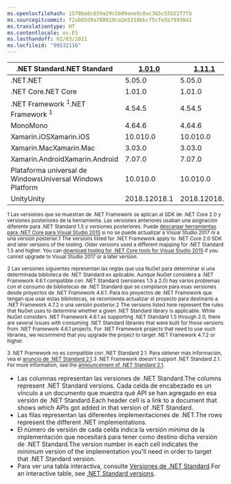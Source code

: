 ```yaml
---
ms.openlocfilehash: 15786e6c659a29c5089eee9c8ac365c55b22f7fb
ms.sourcegitcommit: f2ab02d9a780819ca2e5310bbcf5cfe5b7993041
ms.translationtype: HT
ms.contentlocale: es-ES
ms.lasthandoff: 02/03/2021
ms.locfileid: "99532116"
---
```

| <span data-ttu-id="ae454-101">.NET Standard</span><span class="sxs-lookup"><span data-stu-id="ae454-101">.NET Standard</span></span>              | <span data-ttu-id="ae454-102">[1.0]</span><span class="sxs-lookup"><span data-stu-id="ae454-102">[1.0]</span></span>  | <span data-ttu-id="ae454-103">[1.1]</span><span class="sxs-lookup"><span data-stu-id="ae454-103">[1.1]</span></span>  | <span data-ttu-id="ae454-104">[1.2]</span><span class="sxs-lookup"><span data-stu-id="ae454-104">[1.2]</span></span> | <span data-ttu-id="ae454-105">[1.3]</span><span class="sxs-lookup"><span data-stu-id="ae454-105">[1.3]</span></span> | <span data-ttu-id="ae454-106">[1.4]</span><span class="sxs-lookup"><span data-stu-id="ae454-106">[1.4]</span></span> | <span data-ttu-id="ae454-107">[1.5]</span><span class="sxs-lookup"><span data-stu-id="ae454-107">[1.5]</span></span>              | <span data-ttu-id="ae454-108">[1.6]</span><span class="sxs-lookup"><span data-stu-id="ae454-108">[1.6]</span></span>              | <span data-ttu-id="ae454-109">[2.0]</span><span class="sxs-lookup"><span data-stu-id="ae454-109">[2.0]</span></span>               | <span data-ttu-id="ae454-110">[2.1]</span><span class="sxs-lookup"><span data-stu-id="ae454-110">[2.1]</span></span> |
|----------------------------|--------|--------|-------|-------|-------|--------------------|--------------------|---------------------|---------------------
| <span data-ttu-id="ae454-111">.NET</span><span class="sxs-lookup"><span data-stu-id="ae454-111">.NET</span></span>                       | <span data-ttu-id="ae454-112">5.0</span><span class="sxs-lookup"><span data-stu-id="ae454-112">5.0</span></span>    | <span data-ttu-id="ae454-113">5.0</span><span class="sxs-lookup"><span data-stu-id="ae454-113">5.0</span></span>    | <span data-ttu-id="ae454-114">5.0</span><span class="sxs-lookup"><span data-stu-id="ae454-114">5.0</span></span>   | <span data-ttu-id="ae454-115">5.0</span><span class="sxs-lookup"><span data-stu-id="ae454-115">5.0</span></span>   | <span data-ttu-id="ae454-116">5.0</span><span class="sxs-lookup"><span data-stu-id="ae454-116">5.0</span></span>   | <span data-ttu-id="ae454-117">5.0</span><span class="sxs-lookup"><span data-stu-id="ae454-117">5.0</span></span>                | <span data-ttu-id="ae454-118">5.0</span><span class="sxs-lookup"><span data-stu-id="ae454-118">5.0</span></span>                | <span data-ttu-id="ae454-119">5.0</span><span class="sxs-lookup"><span data-stu-id="ae454-119">5.0</span></span>                 | <span data-ttu-id="ae454-120">5.0</span><span class="sxs-lookup"><span data-stu-id="ae454-120">5.0</span></span> |
| <span data-ttu-id="ae454-121">.NET Core</span><span class="sxs-lookup"><span data-stu-id="ae454-121">.NET Core</span></span>                  | <span data-ttu-id="ae454-122">1.0</span><span class="sxs-lookup"><span data-stu-id="ae454-122">1.0</span></span>    | <span data-ttu-id="ae454-123">1.0</span><span class="sxs-lookup"><span data-stu-id="ae454-123">1.0</span></span>    | <span data-ttu-id="ae454-124">1.0</span><span class="sxs-lookup"><span data-stu-id="ae454-124">1.0</span></span>   | <span data-ttu-id="ae454-125">1.0</span><span class="sxs-lookup"><span data-stu-id="ae454-125">1.0</span></span>   | <span data-ttu-id="ae454-126">1.0</span><span class="sxs-lookup"><span data-stu-id="ae454-126">1.0</span></span>   | <span data-ttu-id="ae454-127">1.0</span><span class="sxs-lookup"><span data-stu-id="ae454-127">1.0</span></span>                | <span data-ttu-id="ae454-128">1.0</span><span class="sxs-lookup"><span data-stu-id="ae454-128">1.0</span></span>                | <span data-ttu-id="ae454-129">2.0</span><span class="sxs-lookup"><span data-stu-id="ae454-129">2.0</span></span>                 | <span data-ttu-id="ae454-130">3.0</span><span class="sxs-lookup"><span data-stu-id="ae454-130">3.0</span></span> |
| <span data-ttu-id="ae454-131">.NET Framework <sup>1</sup></span><span class="sxs-lookup"><span data-stu-id="ae454-131">.NET Framework <sup>1</sup></span></span>| <span data-ttu-id="ae454-132">4.5</span><span class="sxs-lookup"><span data-stu-id="ae454-132">4.5</span></span>    | <span data-ttu-id="ae454-133">4.5</span><span class="sxs-lookup"><span data-stu-id="ae454-133">4.5</span></span>    | <span data-ttu-id="ae454-134">4.5.1</span><span class="sxs-lookup"><span data-stu-id="ae454-134">4.5.1</span></span> | <span data-ttu-id="ae454-135">4.6</span><span class="sxs-lookup"><span data-stu-id="ae454-135">4.6</span></span>   | <span data-ttu-id="ae454-136">4.6.1</span><span class="sxs-lookup"><span data-stu-id="ae454-136">4.6.1</span></span> | <span data-ttu-id="ae454-137">4.6.1 <sup>2</sup></span><span class="sxs-lookup"><span data-stu-id="ae454-137">4.6.1 <sup>2</sup></span></span> | <span data-ttu-id="ae454-138">4.6.1 <sup>2</sup></span><span class="sxs-lookup"><span data-stu-id="ae454-138">4.6.1 <sup>2</sup></span></span> | <span data-ttu-id="ae454-139">4.6.1 <sup>2</sup></span><span class="sxs-lookup"><span data-stu-id="ae454-139">4.6.1 <sup>2</sup></span></span>  | <span data-ttu-id="ae454-140">N/A<sup>3</sup></span><span class="sxs-lookup"><span data-stu-id="ae454-140">N/A<sup>3</sup></span></span> |
| <span data-ttu-id="ae454-141">Mono</span><span class="sxs-lookup"><span data-stu-id="ae454-141">Mono</span></span>                       | <span data-ttu-id="ae454-142">4.6</span><span class="sxs-lookup"><span data-stu-id="ae454-142">4.6</span></span>    | <span data-ttu-id="ae454-143">4.6</span><span class="sxs-lookup"><span data-stu-id="ae454-143">4.6</span></span>    | <span data-ttu-id="ae454-144">4.6</span><span class="sxs-lookup"><span data-stu-id="ae454-144">4.6</span></span>   | <span data-ttu-id="ae454-145">4.6</span><span class="sxs-lookup"><span data-stu-id="ae454-145">4.6</span></span>   | <span data-ttu-id="ae454-146">4.6</span><span class="sxs-lookup"><span data-stu-id="ae454-146">4.6</span></span>   | <span data-ttu-id="ae454-147">4.6</span><span class="sxs-lookup"><span data-stu-id="ae454-147">4.6</span></span>                | <span data-ttu-id="ae454-148">4.6</span><span class="sxs-lookup"><span data-stu-id="ae454-148">4.6</span></span>                | <span data-ttu-id="ae454-149">5.4</span><span class="sxs-lookup"><span data-stu-id="ae454-149">5.4</span></span>                 | <span data-ttu-id="ae454-150">6.4</span><span class="sxs-lookup"><span data-stu-id="ae454-150">6.4</span></span> |
| <span data-ttu-id="ae454-151">Xamarin.iOS</span><span class="sxs-lookup"><span data-stu-id="ae454-151">Xamarin.iOS</span></span>                | <span data-ttu-id="ae454-152">10.0</span><span class="sxs-lookup"><span data-stu-id="ae454-152">10.0</span></span>   | <span data-ttu-id="ae454-153">10.0</span><span class="sxs-lookup"><span data-stu-id="ae454-153">10.0</span></span>   | <span data-ttu-id="ae454-154">10.0</span><span class="sxs-lookup"><span data-stu-id="ae454-154">10.0</span></span>  | <span data-ttu-id="ae454-155">10.0</span><span class="sxs-lookup"><span data-stu-id="ae454-155">10.0</span></span>  | <span data-ttu-id="ae454-156">10.0</span><span class="sxs-lookup"><span data-stu-id="ae454-156">10.0</span></span>  | <span data-ttu-id="ae454-157">10.0</span><span class="sxs-lookup"><span data-stu-id="ae454-157">10.0</span></span>               | <span data-ttu-id="ae454-158">10.0</span><span class="sxs-lookup"><span data-stu-id="ae454-158">10.0</span></span>               | <span data-ttu-id="ae454-159">10.14</span><span class="sxs-lookup"><span data-stu-id="ae454-159">10.14</span></span>               | <span data-ttu-id="ae454-160">12.16</span><span class="sxs-lookup"><span data-stu-id="ae454-160">12.16</span></span> |
| <span data-ttu-id="ae454-161">Xamarin.Mac</span><span class="sxs-lookup"><span data-stu-id="ae454-161">Xamarin.Mac</span></span>                | <span data-ttu-id="ae454-162">3.0</span><span class="sxs-lookup"><span data-stu-id="ae454-162">3.0</span></span>    | <span data-ttu-id="ae454-163">3.0</span><span class="sxs-lookup"><span data-stu-id="ae454-163">3.0</span></span>    | <span data-ttu-id="ae454-164">3.0</span><span class="sxs-lookup"><span data-stu-id="ae454-164">3.0</span></span>   | <span data-ttu-id="ae454-165">3.0</span><span class="sxs-lookup"><span data-stu-id="ae454-165">3.0</span></span>   | <span data-ttu-id="ae454-166">3.0</span><span class="sxs-lookup"><span data-stu-id="ae454-166">3.0</span></span>   | <span data-ttu-id="ae454-167">3.0</span><span class="sxs-lookup"><span data-stu-id="ae454-167">3.0</span></span>                | <span data-ttu-id="ae454-168">3.0</span><span class="sxs-lookup"><span data-stu-id="ae454-168">3.0</span></span>                | <span data-ttu-id="ae454-169">3.8</span><span class="sxs-lookup"><span data-stu-id="ae454-169">3.8</span></span>                 | <span data-ttu-id="ae454-170">5.16</span><span class="sxs-lookup"><span data-stu-id="ae454-170">5.16</span></span> |
| <span data-ttu-id="ae454-171">Xamarin.Android</span><span class="sxs-lookup"><span data-stu-id="ae454-171">Xamarin.Android</span></span>            | <span data-ttu-id="ae454-172">7.0</span><span class="sxs-lookup"><span data-stu-id="ae454-172">7.0</span></span>    | <span data-ttu-id="ae454-173">7.0</span><span class="sxs-lookup"><span data-stu-id="ae454-173">7.0</span></span>    | <span data-ttu-id="ae454-174">7.0</span><span class="sxs-lookup"><span data-stu-id="ae454-174">7.0</span></span>   | <span data-ttu-id="ae454-175">7.0</span><span class="sxs-lookup"><span data-stu-id="ae454-175">7.0</span></span>   | <span data-ttu-id="ae454-176">7.0</span><span class="sxs-lookup"><span data-stu-id="ae454-176">7.0</span></span>   | <span data-ttu-id="ae454-177">7.0</span><span class="sxs-lookup"><span data-stu-id="ae454-177">7.0</span></span>                | <span data-ttu-id="ae454-178">7.0</span><span class="sxs-lookup"><span data-stu-id="ae454-178">7.0</span></span>                | <span data-ttu-id="ae454-179">8.0</span><span class="sxs-lookup"><span data-stu-id="ae454-179">8.0</span></span>                 | <span data-ttu-id="ae454-180">10.0</span><span class="sxs-lookup"><span data-stu-id="ae454-180">10.0</span></span> |
| <span data-ttu-id="ae454-181">Plataforma universal de Windows</span><span class="sxs-lookup"><span data-stu-id="ae454-181">Universal Windows Platform</span></span> | <span data-ttu-id="ae454-182">10.0</span><span class="sxs-lookup"><span data-stu-id="ae454-182">10.0</span></span>   | <span data-ttu-id="ae454-183">10.0</span><span class="sxs-lookup"><span data-stu-id="ae454-183">10.0</span></span>   | <span data-ttu-id="ae454-184">10.0</span><span class="sxs-lookup"><span data-stu-id="ae454-184">10.0</span></span>  | <span data-ttu-id="ae454-185">10.0</span><span class="sxs-lookup"><span data-stu-id="ae454-185">10.0</span></span>  | <span data-ttu-id="ae454-186">10.0</span><span class="sxs-lookup"><span data-stu-id="ae454-186">10.0</span></span>  | <span data-ttu-id="ae454-187">10.0.16299</span><span class="sxs-lookup"><span data-stu-id="ae454-187">10.0.16299</span></span>         | <span data-ttu-id="ae454-188">10.0.16299</span><span class="sxs-lookup"><span data-stu-id="ae454-188">10.0.16299</span></span>         | <span data-ttu-id="ae454-189">10.0.16299</span><span class="sxs-lookup"><span data-stu-id="ae454-189">10.0.16299</span></span>          | <span data-ttu-id="ae454-190">TBD</span><span class="sxs-lookup"><span data-stu-id="ae454-190">TBD</span></span> |
| <span data-ttu-id="ae454-191">Unity</span><span class="sxs-lookup"><span data-stu-id="ae454-191">Unity</span></span>                      | <span data-ttu-id="ae454-192">2018.1</span><span class="sxs-lookup"><span data-stu-id="ae454-192">2018.1</span></span> | <span data-ttu-id="ae454-193">2018.1</span><span class="sxs-lookup"><span data-stu-id="ae454-193">2018.1</span></span> | <span data-ttu-id="ae454-194">2018.1</span><span class="sxs-lookup"><span data-stu-id="ae454-194">2018.1</span></span>| <span data-ttu-id="ae454-195">2018.1</span><span class="sxs-lookup"><span data-stu-id="ae454-195">2018.1</span></span>| <span data-ttu-id="ae454-196">2018.1</span><span class="sxs-lookup"><span data-stu-id="ae454-196">2018.1</span></span>| <span data-ttu-id="ae454-197">2018.1</span><span class="sxs-lookup"><span data-stu-id="ae454-197">2018.1</span></span>             |  <span data-ttu-id="ae454-198">2018.1</span><span class="sxs-lookup"><span data-stu-id="ae454-198">2018.1</span></span>            | <span data-ttu-id="ae454-199">2018.1</span><span class="sxs-lookup"><span data-stu-id="ae454-199">2018.1</span></span>              | <span data-ttu-id="ae454-200">TBD</span><span class="sxs-lookup"><span data-stu-id="ae454-200">TBD</span></span> |

<span data-ttu-id="ae454-201"><sup>1 Las versiones que se muestran de .NET Framework se aplican al SDK de .NET Core 2.0 y versiones posteriores de la herramienta. Las versiones anteriores usaban una asignación diferente para .NET Standard 1.5 y versiones posteriores. Puede [descargar herramientas para .NET Core para Visual Studio 2015](https://github.com/dotnet/core/blob/master/release-notes/download-archive.md) si no se puede actualizar a Visual Studio 2017 ni a una versión posterior.</sup></span><span class="sxs-lookup"><span data-stu-id="ae454-201"><sup>1 The versions listed for .NET Framework apply to .NET Core 2.0 SDK and later versions of the tooling. Older versions used a different mapping for .NET Standard 1.5 and higher. You can [download tooling for .NET Core tools for Visual Studio 2015](https://github.com/dotnet/core/blob/master/release-notes/download-archive.md) if you cannot upgrade to Visual Studio 2017 or a later version.</sup></span></span>

<span data-ttu-id="ae454-202"><sup>2 Las versiones siguientes representan las reglas que usa NuGet para determinar si una determinada biblioteca de .NET Standard es aplicable. Aunque NuGet considera a .NET Framework 4.6.1 compatible con .NET Standard (versiones 1.5 a 2.0) hay varios problemas con el consumo de bibliotecas de .NET Standard que se compilaron para esas versiones desde proyectos de .NET Framework 4.6.1. Para los proyectos de .NET Framework que tengan que usar estas bibliotecas, se recomienda actualizar el proyecto para destinarlo a .NET Framework 4.7.2 o una versión posterior.</sup></span><span class="sxs-lookup"><span data-stu-id="ae454-202"><sup>2 The versions listed here represent the rules that NuGet uses to determine whether a given .NET Standard library is applicable. While NuGet considers .NET Framework 4.6.1 as supporting .NET Standard 1.5 through 2.0, there are several issues with consuming .NET Standard libraries that were built for those versions from .NET Framework 4.6.1 projects. For .NET Framework projects that need to use such libraries, we recommend that you upgrade the project to target .NET Framework 4.7.2 or higher.</sup></span></span>

<span data-ttu-id="ae454-203"><sup>3 .NET Framework no es compatible con .NET Standard 2.1. Para obtener más información, vea el [anuncio de .NET Standard 2.1](https://devblogs.microsoft.com/dotnet/announcing-net-standard-2-1/).</sup></span><span class="sxs-lookup"><span data-stu-id="ae454-203"><sup>3 .NET Framework doesn't support .NET Standard 2.1. For more information, see the [announcement of .NET Standard 2.1](https://devblogs.microsoft.com/dotnet/announcing-net-standard-2-1/).</sup></span></span>

- <span data-ttu-id="ae454-204">Las columnas representan las versiones de .NET Standard.</span><span class="sxs-lookup"><span data-stu-id="ae454-204">The columns represent .NET Standard versions.</span></span> <span data-ttu-id="ae454-205">Cada celda de encabezado es un vínculo a un documento que muestra qué API se han agregado en esa versión de .NET Standard.</span><span class="sxs-lookup"><span data-stu-id="ae454-205">Each header cell is a link to a document that shows which APIs got added in that version of .NET Standard.</span></span>
- <span data-ttu-id="ae454-206">Las filas representan las diferentes implementaciones de .NET.</span><span class="sxs-lookup"><span data-stu-id="ae454-206">The rows represent the different .NET implementations.</span></span>
- <span data-ttu-id="ae454-207">El número de versión de cada celda indica la versión *mínima* de la implementación que necesitará para tener como destino dicha versión de .NET Standard.</span><span class="sxs-lookup"><span data-stu-id="ae454-207">The version number in each cell indicates the *minimum* version of the implementation you'll need in order to target that .NET Standard version.</span></span>
- <span data-ttu-id="ae454-208">Para ver una tabla interactiva, consulte [Versiones de .NET Standard](https://dotnet.microsoft.com/platform/dotnet-standard#versions).</span><span class="sxs-lookup"><span data-stu-id="ae454-208">For an interactive table, see [.NET Standard versions](https://dotnet.microsoft.com/platform/dotnet-standard#versions).</span></span>

[1.0]: https://github.com/dotnet/standard/blob/master/docs/versions/netstandard1.0.md
[1.1]: https://github.com/dotnet/standard/blob/master/docs/versions/netstandard1.1.md
[1.2]: https://github.com/dotnet/standard/blob/master/docs/versions/netstandard1.2.md
[1.3]: https://github.com/dotnet/standard/blob/master/docs/versions/netstandard1.3.md
[1.4]: https://github.com/dotnet/standard/blob/master/docs/versions/netstandard1.4.md
[1.5]: https://github.com/dotnet/standard/blob/master/docs/versions/netstandard1.5.md
[1.6]: https://github.com/dotnet/standard/blob/master/docs/versions/netstandard1.6.md
[2.0]: https://github.com/dotnet/standard/blob/master/docs/versions/netstandard2.0.md
[2.1]: https://github.com/dotnet/standard/blob/master/docs/versions/netstandard2.1.md
